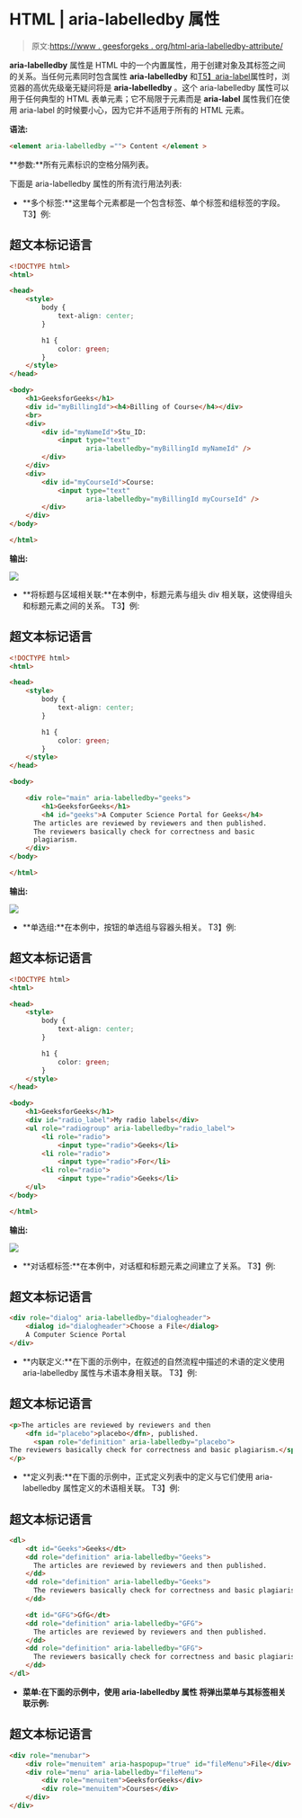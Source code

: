 # HTML | aria-labelledby 属性

> 原文:[https://www . geesforgeks . org/html-aria-labelledby-attribute/](https://www.geeksforgeeks.org/html-aria-labelledby-attribute/)

**aria-labelledby** 属性是 HTML 中的一个内置属性，用于创建对象及其标签之间的关系。当任何元素同时包含属性 **aria-labelledby** 和[T5】aria-label](https://www.geeksforgeeks.org/html-aria-label-attribute/)属性时，浏览器的高优先级毫无疑问将是 **aria-labelledby** 。这个 aria-labelledby 属性可以用于任何典型的 HTML 表单元素；它不局限于元素而是 **aria-label** 属性我们在使用 aria-label 的时候要小心，因为它并不适用于所有的 HTML 元素。

**语法:**

```html
<element aria-labelledby =""> Content </element >
```

**参数:**所有元素标识的空格分隔列表。

下面是 aria-labelledby 属性的所有流行用法列表:

*   **多个标签:**这里每个元素都是一个包含标签、单个标签和组标签的字段。
    T3】例:

## 超文本标记语言

```html
<!DOCTYPE html>
<html>

<head>
    <style>
        body {
            text-align: center;
        }

        h1 {
            color: green;
        }
    </style>
</head>

<body>
    <h1>GeeksforGeeks</h1>
    <div id="myBillingId"><h4>Billing of Course</h4></div>
    <br>
    <div>
        <div id="myNameId">Stu_ID:
            <input type="text"
                   aria-labelledby="myBillingId myNameId" />
        </div>
    </div>
    <div>
        <div id="myCourseId">Course:
            <input type="text"
                   aria-labelledby="myBillingId myCourseId" />
        </div>
    </div>
</body>

</html>
```

**输出:**

![](img/6074d9a34bae9e4df70b6c2d51cf5eb3.png)

*   **将标题与区域相关联:**在本例中，标题元素与组头 div 相关联，这使得组头和标题元素之间的关系。
    T3】例:

## 超文本标记语言

```html
<!DOCTYPE html>
<html>

<head>
    <style>
        body {
            text-align: center;
        }

        h1 {
            color: green;
        }
    </style>
</head>

<body>

    <div role="main" aria-labelledby="geeks">
        <h1>GeeksforGeeks</h1>
        <h4 id="geeks">A Computer Science Portal for Geeks</h4>
      The articles are reviewed by reviewers and then published.
      The reviewers basically check for correctness and basic
      plagiarism.
    </div>
</body>

</html>
```

**输出:**

![](img/7f6ad7383447ff2b0a5cb593d88c7ecf.png)

*   **单选组:**在本例中，按钮的单选组与容器头相关。
    T3】例:

## 超文本标记语言

```html
<!DOCTYPE html>
<html>

<head>
    <style>
        body {
            text-align: center;
        }

        h1 {
            color: green;
        }
    </style>
</head>

<body>
    <h1>GeeksforGeeks</h1>
    <div id="radio_label">My radio labels</div>
    <ul role="radiogroup" aria-labelledby="radio_label">
        <li role="radio">
            <input type="radio">Geeks</li>
        <li role="radio">
            <input type="radio">For</li>
        <li role="radio">
            <input type="radio">Geeks</li>
    </ul>
</body>

</html>
```

**输出:**

![](img/3f560679186d32265c5618ddb35e89b1.png)

*   **对话框标签:**在本例中，对话框和标题元素之间建立了关系。
    T3】例:

## 超文本标记语言

```html
<div role="dialog" aria-labelledby="dialogheader">
    <dialog id="dialogheader">Choose a File</dialog>
    A Computer Science Portal
</div>
```

*   **内联定义:**在下面的示例中，在叙述的自然流程中描述的术语的定义使用 aria-labelledby 属性与术语本身相关联。
    T3】例:

## 超文本标记语言

```html
<p>The articles are reviewed by reviewers and then 
    <dfn id="placebo">placebo</dfn>, published.
      <span role="definition" aria-labelledby="placebo"> 
The reviewers basically check for correctness and basic plagiarism.</span>
</p>
```

*   **定义列表:**在下面的示例中，正式定义列表中的定义与它们使用 aria-labelledby 属性定义的术语相关联。
    T3】例:

## 超文本标记语言

```html
<dl>
    <dt id="Geeks">Geeks</dt>
    <dd role="definition" aria-labelledby="Geeks">
      The articles are reviewed by reviewers and then published.
    </dd>
    <dd role="definition" aria-labelledby="Geeks">
      The reviewers basically check for correctness and basic plagiarism.
    </dd>

    <dt id="GFG">GfG</dt>
    <dd role="definition" aria-labelledby="GFG">
      The articles are reviewed by reviewers and then published.
    </dd>
    <dd role="definition" aria-labelledby="GFG">
      The reviewers basically check for correctness and basic plagiarism.
    </dd>
</dl>
```

*   **菜单:**在下面的示例中，使用 aria-labelledby 属性
    将弹出菜单与其标签相关联**示例:**

## 超文本标记语言

```html
<div role="menubar">
    <div role="menuitem" aria-haspopup="true" id="fileMenu">File</div>
    <div role="menu" aria-labelledby="fileMenu">
        <div role="menuitem">GeeksforGeeks</div>
        <div role="menuitem">Courses</div>
    </div>
</div>
```